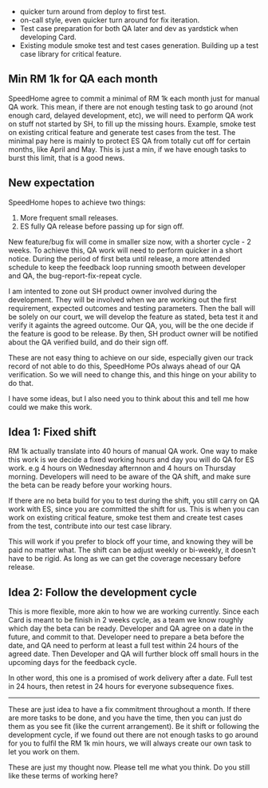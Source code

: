 - quicker turn around from deploy to first test.
- on-call style, even quicker turn around for fix iteration.
- Test case preparation for both QA later and dev as yardstick when developing Card.
- Existing module smoke test and test cases generation. Building up a test case library for critical feature.

## Min RM 1k for QA each month

SpeedHome agree to commit a minimal of RM 1k each month just for manual QA work. This mean, if there are not enough testing task to go around (not enough card, delayed development, etc), we will need to perform QA work on stuff not started by SH, to fill up the missing hours. Example, smoke test on existing critical feature and generate test cases from the test. The minimal pay here is mainly to protect ES QA from totally cut off for certain months, like April and May. This is just a min, if we have enough tasks to burst this limit, that is a good news.

## New expectation

SpeedHome hopes to achieve two things:

1. More frequent small releases.
2. ES fully QA release before passing up for sign off.

New feature/bug fix will come in smaller size now, with a shorter cycle - 2 weeks. To achieve this, QA work will need to perform quicker in a short notice. During the period of first beta until release, a more attended schedule to keep the feedback loop running smooth between developer and QA, the bug-report-fix-repeat cycle.

I am intented to zone out SH product owner involved during the development. They will be involved when we are working out the first requirement, expected outcomes and testing parameters. Then the ball will be solely on our court, we will develop the feature as stated, beta test it and verify it againts the agreed outcome. Our QA, you, will be the one decide if the feature is good to be release. By then, SH product owner will be notified about the QA verified build, and do their sign off.

These are not easy thing to achieve on our side, especially given our track record of not able to do this, SpeedHome POs always ahead of our QA verification. So we will need to change this, and this hinge on your ability to do that.

I have some ideas, but I also need you to think about this and tell me how could we make this work.

## Idea 1: Fixed shift

RM 1k actually translate into 40 hours of manual QA work. One way to make this work is we decide a fixed working hours and day you will do QA for ES work. e.g 4 hours on Wednesday afternnon and 4 hours on Thursday morning. Developers will need to be aware of the QA shift, and make sure the beta can be ready before your working hours. 

If there are no beta build for you to test during the shift, you still carry on QA work with ES, since you are committed the shift for us. This is when you can work on existing critical feature, smoke test them and create test cases from the test, contribute into our test case library. 

This will work if you prefer to block off your time, and knowing they will be paid no matter what. The shift can be adjust weekly or bi-weekly, it doesn't have to be rigid. As long as we can get the coverage necessary before release.

## Idea 2: Follow the development cycle

This is more flexible, more akin to how we are working currently. Since each Card is meant to be finish in 2 weeks cycle, as a team we know roughly which day the beta can be ready. Developer and QA agree on a date in the future, and commit to that. Developer need to prepare a beta before the date, and QA need to perform at least a full test within 24 hours of the agreed date. Then Developer and QA will further block off small hours in the upcoming days for the feedback cycle.

In other word, this one is a promised of work delivery after a date. Full test in 24 hours, then retest in 24 hours for everyone subsequence fixes.

---

These are just idea to have a fix commitment throughout a month. If there are more tasks to be done, and you have the time, then you can just do them as you see fit (like the current arrangement). Be it shift or following the development cycle, if we found out there are not enough tasks to go around for you to fulfil the RM 1k min hours, we will always create our own task to let you work on them.

These are just my thought now. Please tell me what you think. Do you still like these terms of working here?
